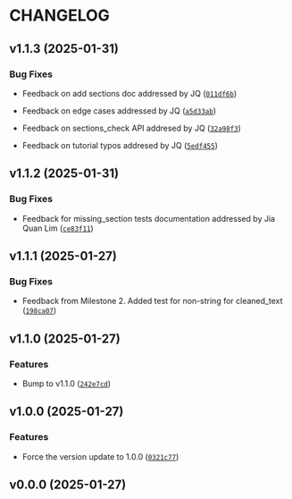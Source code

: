 # CHANGELOG


## v1.1.3 (2025-01-31)

### Bug Fixes

- Feedback on add sections doc addressed by JQ
  ([`011df6b`](https://github.com/UBC-MDS/dsresumatch/commit/011df6b1a41a09f9bcbf70b60e1b5397af97943a))

- Feedback on edge cases addressed by JQ
  ([`a5d33ab`](https://github.com/UBC-MDS/dsresumatch/commit/a5d33ab568e7621407b95e94f8253da340c3e1a5))

- Feedback on sections_check API addresed by JQ
  ([`32a98f3`](https://github.com/UBC-MDS/dsresumatch/commit/32a98f33720c64f2c09ab5d21488df0a031b355e))

- Feedback on tutorial typos addresed by JQ
  ([`5edf455`](https://github.com/UBC-MDS/dsresumatch/commit/5edf45524e5626479e9a05b946cf3f212260889c))


## v1.1.2 (2025-01-31)

### Bug Fixes

- Feedback for missing_section tests documentation addressed by Jia Quan Lim
  ([`ce83f11`](https://github.com/UBC-MDS/dsresumatch/commit/ce83f11a6e93819b70b5831dd4c9fe9729850a67))


## v1.1.1 (2025-01-27)

### Bug Fixes

- Feedback from Milestone 2. Added test for non-string for cleaned_text
  ([`198ca07`](https://github.com/UBC-MDS/dsresumatch/commit/198ca0753c53d720cf53fa2e9792e21ecf14c7e5))


## v1.1.0 (2025-01-27)

### Features

- Bump to v1.1.0
  ([`242e7cd`](https://github.com/UBC-MDS/dsresumatch/commit/242e7cd23ae9bbdbf45e5777d0b85904af12927c))


## v1.0.0 (2025-01-27)

### Features

- Force the version update to 1.0.0
  ([`0321c77`](https://github.com/UBC-MDS/dsresumatch/commit/0321c775c22d9f7d9a207da2d1c023f0a190f341))


## v0.0.0 (2025-01-27)
